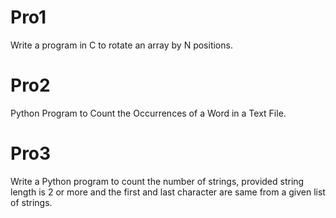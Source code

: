 # Pro1
Write a program in C to rotate an array by N positions.
# Pro2
Python Program to Count the Occurrences of a Word in a Text File.
# Pro3
Write a Python program to count the number of strings, provided string length is 2 or more and the first and last character are same from a given list of strings.
